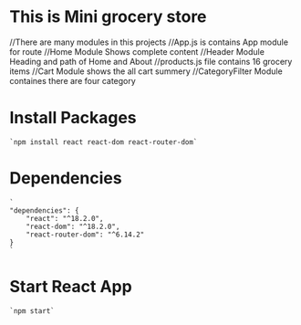 # This is Mini grocery store

//There are many modules in this projects
//App.js is contains App module for route
//Home Module Shows complete content
//Header Module Heading and path of Home and About
//products.js file contains 16 grocery items
//Cart Module shows the all cart summery
//CategoryFilter Module containes there are four category 

# Install Packages
    `npm install react react-dom react-router-dom`

# Dependencies 
    `
    "dependencies": {
        "react": "^18.2.0",
        "react-dom": "^18.2.0",
        "react-router-dom": "^6.14.2"
    }
    `
# Start React App
    `npm start`
    
